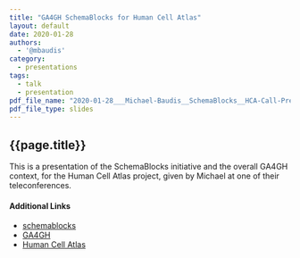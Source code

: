 ```yaml
---
title: "GA4GH SchemaBlocks for Human Cell Atlas"
layout: default
date: 2020-01-28
authors:
  - '@mbaudis'
category:
  - presentations
tags:
  - talk
  - presentation
pdf_file_name: "2020-01-28___Michael-Baudis__SchemaBlocks__HCA-Call-Presentation.pdf"
pdf_file_type: slides
---
```


## {{page.title}}

This is a presentation of the SchemaBlocks initiative and the overall GA4GH
context, for the Human Cell Atlas project, given by Michael at one of their
teleconferences.


#### Additional Links

* [schemablocks](http://schemablocks.org)
* [GA4GH](http://ga4gh.org)
* [Human Cell Atlas](https://www.humancellatlas.org)

